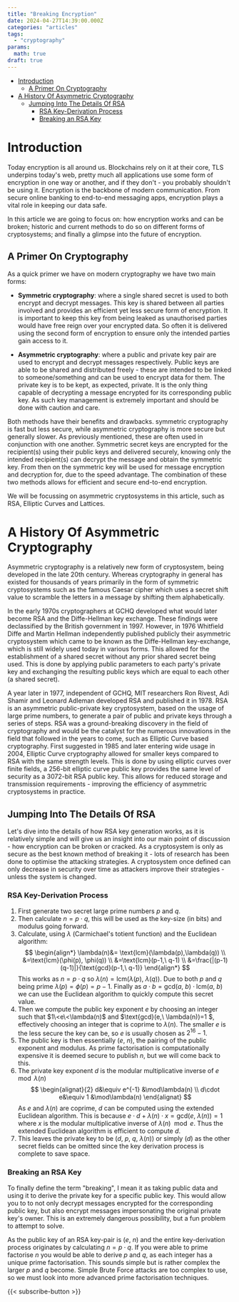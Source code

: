 ```yaml
---
title: "Breaking Encryption" 
date: 2024-04-27T14:39:00.000Z 
categories: "articles" 
tags: 
  - "cryptography" 
params:
  math: true
draft: true 
---
```


<!-- toc -->

- [Introduction](#introduction)
  - [A Primer On Cryptography](#a-primer-on-cryptography)
- [A History Of Asymmetric Cryptography](#a-history-of-asymmetric-cryptography)
  - [Jumping Into The Details Of RSA](#jumping-into-the-details-of-rsa)
    - [RSA Key-Derivation Process](#rsa-key-derivation-process)
    - [Breaking an RSA Key](#breaking-an-rsa-key)

<!-- tocstop -->

# Introduction

Today encryption is all around us. Blockchains rely on it at their core, TLS
underpins today's web, pretty much all applications use some form of encryption
in one way or another, and if they don't - you probably shouldn't be using it.
Encryption is the backbone of modern communication. From secure online banking
to end-to-end messaging apps, encryption plays a vital role in keeping our data
safe.

In this article we are going to focus on: how encryption works and can be broken;
historic and current methods to do so on different forms of cryptosystems; and
finally a glimpse into the future of encryption.

## A Primer On Cryptography

As a quick primer we have on modern cryptography we have two main forms:

- **Symmetric cryptography**: where a single shared secret is used to both
  encrypt and decrypt messages. This key is shared between all parties involved
  and provides an efficient yet less secure form of encryption. It is important
  to keep this key from being leaked as unauthorised parties would have free
  reign over your encrypted data. So often it is delivered using the second
  form of encryption to ensure only the intended parties gain access to it.

- **Asymmetric cryptography**: where a public and private key pair are used to
  encrypt and decrypt messages respectively. Public keys are able to be shared
  and distributed freely - these are intended to be linked to someone/something
  and can be used to encrypt data for them. The private key is to be kept, as
  expected, private. It is the only thing capable of decrypting a message
  encrypted for its corresponding public key. As such key management is
  extremely important and should be done with caution and care.

Both methods have their benefits and drawbacks. symmetric cryptography is fast
but less secure, while asymmetric cryptography is more secure but generally slower.
As previously mentioned, these are often used in conjunction with one another.
Symmetric secret keys are encrypted for the recipient(s) using their public keys
and delivered securely, knowing only the intended recipient(s) can decrypt the
message and obtain the symmetric key. From then on the symmetric key will be
used for message encryption and decryption for, due to the speed advantage. The
combination of these two methods allows for efficient and secure end-to-end
encryption.

We will be focussing on asymmetric cryptosystems in this article, such as RSA,
Elliptic Curves and Lattices.

# A History Of Asymmetric Cryptography

Asymmetric cryptography is a relatively new form of cryptosystem, being developed
in the late 20th century. Whereas cryptography in general has existed for
thousands of years primarily in the form of symmetric cryptosystems such as the
famous Caesar cipher which uses a secret shift value to scramble the letters in
a message by shifting them alphabetically.

In the early 1970s cryptographers at GCHQ developed what would later become
RSA and the Diffe-Hellman key exchange. These findings were declassified by the
British government in 1997. However, in 1976 Whitfield Diffe and Martin Hellman
independently published publicly their asymmetric cryptosystem which came to be
known as the Diffe-Hellman key-exchange, which is still widely used today in
various forms. This allowed for the establishment of a shared secret without
any prior shared secret being used. This is done by applying public parameters
to each party's private key and exchanging the resulting public keys which are
equal to each other (a shared secret).

A year later in 1977, independent of GCHQ, MIT researchers Ron Rivest, Adi
Shamir and Leonard Adleman developed RSA and published it in 1978. RSA is an
asymmetric public-private key cryptosystem, based on the usage of large prime
numbers, to generate a pair of public and private keys through a series of steps.
RSA was a ground-breaking discovery in the field of cryptography and would be
the catalyst for the numerous innovations in the field that followed in the
years to come, such as Elliptic Curve based cryptography. First suggested in
1985 and later entering wide usage in 2004, Elliptic Curve cryptography allowed
for smaller keys compared to RSA with the same strength levels. This is done
by using elliptic curves over finite fields, a 256-bit elliptic curve public key
provides the same level of security as a 3072-bit RSA public key. This allows
for reduced storage and transmission requirements - improving the efficiency of
asymmetric cryptosystems in practice.

## Jumping Into The Details Of RSA

Let's dive into the details of how RSA key generation works, as it is relatively
simple and will give us an insight into our main point of discussion - how
encryption can be broken or cracked. As a cryptosystem is only as secure as the
best known method of breaking it - lots of research has been done to optimise
the attacking strategies. A cryptosystem once defined can only decrease in
security over time as attackers improve their strategies - unless the system is
changed.

### RSA Key-Derivation Process

1. First generate two secret large prime numbers $p$ and $q$.
1. Then calculate $n = p\cdot q$, this will be used as the key-size (in bits)
   and modulus going forward.
1. Calculate, using $\lambda$ (Carmichael's totient function) and the Euclidean
   algorithm:
   $$
   \begin{align*}
       \lambda(n)&= \text{lcm}(\lambda(p),\lambda(q)) \\
       &=\text{lcm}(\phi(p), \phi(q)) \\
       &=\text{lcm}(p-1,\ q-1) \\
       &=\frac{|(p-1)(q-1)|}{\text{gcd}(p-1,\ q-1)}
   \end{align*}
   $$
   This works as $n=p\cdot q$ so $\lambda(n)=\text{lcm}(\lambda(p),\ \lambda(q))$.
   Due to both $p$ and $q$ being prime $\lambda(p)=\phi(p)=p-1$. Finally as
   $a\cdot b=\text{gcd}(a,\ b)\cdot\text{lcm}(a,\ b)$ we can use the Euclidean
   algorithm to quickly compute this secret value.
1. Then we compute the public key exponent $e$ by choosing an integer such that
   $1\<e\<\lambda(n)$ and $\text{gcd}(e,\ \lambda(n))=1 $, effectively choosing an
   integer that is coprime to $\lambda(n)$. The smaller $e$ is the less secure
   the key can be, so $e$ is usually chosen as $2^{16}-1$.
1. The public key is then essentially $(e,\ n)$, the pairing of the public
   exponent and modulus. As prime factorisation is computationally expensive it
   is deemed secure to publish $n$, but we will come back to this.
1. The private key exponent $d$ is the modular multiplicative inverse of
   $e \mod\lambda(n)$
   $$
   \begin{alignat}{2}
       d&\equiv e^{-1} &\mod\lambda(n) \\
       d\cdot e&\equiv 1 &\mod\lambda(n)
   \end{alignat}
   $$
   As $e$ and $\lambda(n)$ are coprime, $d$ can be computed using the extended
   Euclidean algorithm. This is because $e\cdot d+\lambda(n)\cdot x=\text{gcd}
   (e,\ \lambda(n))=1$ where $x$ is the modular multiplicative inverse of
   $\lambda(n) \mod e$. Thus the extended Euclidean algorithm is efficient to
   compute $d$.
1. This leaves the private key to be $(d,\ p,\ q,\ \lambda(n))$ or
   simply $(d)$ as the other secret fields can be omitted since the key
   derivation process is complete to save space.

### Breaking an RSA Key

To finally define the term "breaking", I mean it as taking public data and using
it to derive the private key for a specific public key. This would allow you to
to not only decrypt messages encrypted for the corresponding public key, but
also encrypt messages impersonating the original private key's owner. This is
an extremely dangerous possibility, but a fun problem to attempt to solve.

As the public key of an RSA key-pair is $(e,\ n)$ and the entire key-derivation
process originates by calculating $n=p\cdot q$. If you were able to prime
factorise $n$ you would be able to derive $p$ and $q$, as each integer has a
unique prime factorisation. This sounds simple but is rather complex the larger
$p$ and $q$ become. Simple Brute Force attacks are too complex to use, so we
must look into more advanced prime factorisation techniques.

{{< subscribe-button >}}
